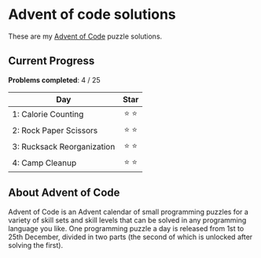 # Advent of code solutions

These are my [Advent of Code](https://adventofcode.com/) puzzle solutions.

Current Progress
--------------------

**Problems completed**: 4 / 25

| Day                           | Star  |
| ------------------------------| :---: |
| 1: Calorie Counting           | ⭐ ⭐ |
| 2: Rock Paper Scissors        | ⭐ ⭐ |
| 3: Rucksack Reorganization    | ⭐ ⭐ |
| 4: Camp Cleanup               | ⭐ ⭐ |


About Advent of Code
--------------------

Advent of Code is an Advent calendar of small programming puzzles
for a variety of skill sets and skill levels that can be solved in any
programming language you like. One programming puzzle a day is released from 1st
to 25th December, divided in two parts (the second of which is unlocked after
solving the first).

